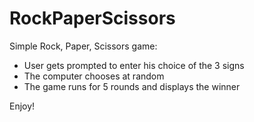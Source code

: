 # RockPaperScissors

Simple Rock, Paper, Scissors game:

- User gets prompted to enter his choice of the 3 signs
- The computer chooses at random
- The game runs for 5 rounds and displays the winner

Enjoy!